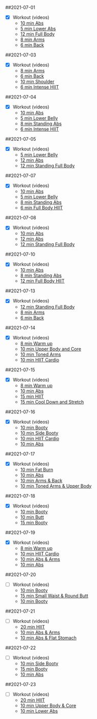 ##2021-07-01
- [X] Workout (videos)  
  - [10 min Abs](https://www.youtube.com/watch?v=jxTbn63X3c4)
  - [5 min Lower Abs](https://youtu.be/kcQKWYc4xo4)
  - [12 min Full Body](https://www.youtube.com/watch?v=NEtnusXwjFU)
  - [8 min Arms](https://www.youtube.com/watch?v=8qDDtm6BOfw)
  - [6 min Back](https://www.youtube.com/watch?v=1V-dsMj0HfA)
  
##2021-07-03
- [X] Workout (videos)  
  - [8 min Arms](https://www.youtube.com/watch?v=8qDDtm6BOfw)
  - [6 min Back](https://www.youtube.com/watch?v=1V-dsMj0HfA)
  - [10 min Shoulder](https://www.youtube.com/watch?v=G_2mQDfiT_c)
  - [6 min Intense HIIT](https://www.youtube.com/watch?v=iQG190pVo38)
  
##2021-07-04
- [X] Workout (videos)  
  - [10 min Abs](https://www.youtube.com/watch?v=jxTbn63X3c4)
  - [5 min Lower Belly](https://www.youtube.com/watch?v=kcQKWYc4xo4)
  - [8 min Standing Abs](https://www.youtube.com/watch?v=2TOq2vJhOZU)
  - [6 min Intense HIIT](https://www.youtube.com/watch?v=iQG190pVo38)
  
##2021-07-05
- [X] Workout (videos)  
  - [5 min Lower Belly](https://www.youtube.com/watch?v=kcQKWYc4xo4)
  - [12 min Abs](https://www.youtube.com/watch?v=X6NGNt57VbI)
  - [12 min Standing Full Body](https://youtu.be/NEtnusXwjFU)

##2021-07-07
- [X] Workout (videos)
  - [10 min Abs](https://youtu.be/jxTbn63X3c4)
  - [5 min Lower Belly](https://www.youtube.com/watch?v=kcQKWYc4xo4)
  - [8 min Standing Abs](https://www.youtube.com/watch?v=2TOq2vJhOZU)
  - [6 min Full Body HIIT](https://youtu.be/iQG190pVo38)
  
##2021-07-08
- [X] Workout (videos)
  - [10 min Abs](https://youtu.be/jxTbn63X3c4)
  - [12 min Abs](https://www.youtube.com/watch?v=X6NGNt57VbI)
  - [12 min Standing Full Body](https://youtu.be/NEtnusXwjFU)
  
##2021-07-10
- [X] Workout (videos)
  - [10 min Abs](https://youtu.be/jxTbn63X3c4)
  - [8 min Standing Abs](https://www.youtube.com/watch?v=2TOq2vJhOZU)
  - [12 min Full Body HIIT](https://youtu.be/iQG190pVo38)
  
##2021-07-13
- [X] Workout (videos)
  - [12 min Standing Full Body](https://youtu.be/NEtnusXwjFU)
  - [8 min Arms](https://www.youtube.com/watch?v=8qDDtm6BOfw)
  - [6 min Back](https://www.youtube.com/watch?v=1V-dsMj0HfA)
  
##2021-07-14
- [X] Workout (videos)
  - [8 min Warm up](https://www.youtube.com/watch?v=j6C-6F6dr-4)
  - [10 min Upper Body and Core](https://youtu.be/yXYm31idmXE)
  - [10 min Toned Arms](https://youtu.be/iN-AEOs9rzc)
  - [10 min HIIT Cardio](https://www.youtube.com/watch?v=sJZ3tIcsm0Q)

##2021-07-15
- [X] Workout (videos)    
  - [8 min Warm up](https://www.youtube.com/watch?v=j6C-6F6dr-4)
  - [10 min Abs](https://www.youtube.com/watch?v=XxZlND8PS9s)
  - [15 min HIIT](https://www.youtube.com/watch?v=CPI_Ve7vsHs)
  - [15 min Cool Down and Stretch](https://youtu.be/iapsX8jB7k8)

##2021-07-16
- [X] Workout (videos)   
  - [10 min Booty](https://youtu.be/pNQzp888X0s)
  - [10 min Side Booty](https://www.youtube.com/watch?v=BCZjD3TBVJI&feature=youtu.be)
  - [10 min HIIT Cardio](https://www.youtube.com/watch?v=sJZ3tIcsm0Q)
  - [10 min Abs](https://www.youtube.com/watch?v=XxZlND8PS9s)
  
##2021-07-17
- [X] Workout (videos) 
  - [10 min Fat Burn](https://youtu.be/fUJjsUn9bCo)
  - [10 min Abs](https://www.youtube.com/watch?v=XxZlND8PS9s)
  - [10 min Arms & Back](https://www.youtube.com/watch?v=7T4Vy_ufszk)
  - [10 min Toned Arms & Upper Body](https://www.youtube.com/watch?v=iN-AEOs9rzc)

##2021-07-18
- [X] Workout (videos) 
  - [10 min Booty](https://youtu.be/pNQzp888X0s)
  - [10 min Butt](https://www.youtube.com/watch?v=D_IfSPyTwRE)
  - [15 min Booty](https://www.youtube.com/watch?v=tC2PuvibB7w)
  
##2021-07-19
- [X] Workout (videos) 
  - [8 min Warm up](https://www.youtube.com/watch?v=j6C-6F6dr-4)
  - [10 min HIIT Cardio](https://www.youtube.com/watch?v=sJZ3tIcsm0Q)
  - [10 min Abs & Arms](https://youtu.be/P3HKHN2M72M)
  - [10 min Abs](https://www.youtube.com/watch?v=XxZlND8PS9s)

##2021-07-20
- [ ] Workout (videos)   
  - [10 min Booty](https://youtu.be/pNQzp888X0s)
  - [15 min Small Waist & Round Butt](https://www.youtube.com/watch?v=9g29dCXHOSI)
  - [10 min Booty](https://youtu.be/pNQzp888X0s)

##2021-07-21
- [ ] Workout (videos)    
  - [20 min HIIT](https://youtu.be/sRAccZlMzT8)
  - [10 min Abs & Arms](https://youtu.be/P3HKHN2M72M)
  - [10 min Abs & Flat Stomach](https://www.youtube.com/watch?v=fWdbo0i8v9g)
  
##2021-07-22
- [ ] Workout (videos)  
  - [10 min Side Booty](https://www.youtube.com/watch?v=BCZjD3TBVJI&feature=youtu.be)
  - [15 min Booty](https://www.youtube.com/watch?v=tC2PuvibB7w)
  - [10 min Abs](https://www.youtube.com/watch?v=XxZlND8PS9s)
  
##2021-07-23
- [ ] Workout (videos)  
  - [20 min HIIT](https://youtu.be/sRAccZlMzT8)
  - [10 min Upper Body & Core](https://youtu.be/yXYm31idmXE)
  - [10 min Lower Abs](https://www.youtube.com/watch?v=K34wxKQT9pY)
